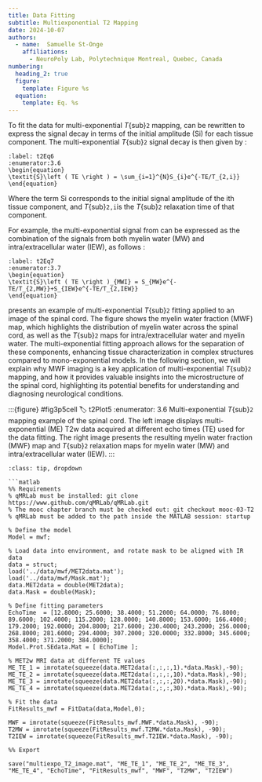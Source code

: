 ```yaml
---
title: Data Fitting
subtitle: Multiexponential T2 Mapping
date: 2024-10-07
authors:
  - name:  Samuelle St-Onge
    affiliations:
      - NeuroPoly Lab, Polytechnique Montreal, Quebec, Canada
numbering:
  heading_2: true
  figure:
    template: Figure %s
  equation:
    template: Eq. %s
---
```


To fit the data for multi-exponential _T_{sub}`2` mapping, [](#t2Eq5) can be rewritten to express the signal decay in terms of the initial amplitude (Si) for each tissue component. The multi-exponential _T_{sub}`2` signal decay is then given by :

```{math}
:label: t2Eq6
:enumerator:3.6
\begin{equation}
\textit{S}\left ( TE \right ) = \sum_{i=1}^{N}S_{i}e^{-TE/T_{2,i}}
\end{equation}
```


Where the term Si corresponds to the initial signal amplitude of the ith tissue component, and _T_{sub}`2,i`is the _T_{sub}`2` relaxation time of that component. 

For example, the multi-exponential signal from [](#t2Plot4) can be expressed as the combination of the signals from both myelin water (MW) and intra/extracellular water (IEW), as follows : 

```{math}
:label: t2Eq7
:enumerator:3.7
\begin{equation}
\textit{S}\left ( TE \right )_{MWI} = S_{MW}e^{-TE/T_{2,MW}}+S_{IEW}e^{-TE/T_{2,IEW}}
\end{equation}
```

[](#t2Plot5) presents an example of multi-exponential _T_{sub}`2` fitting applied to an image of the spinal cord. The figure shows the myelin water fraction (MWF) map, which highlights the distribution of myelin water across the spinal cord, as well as the _T_{sub}`2` maps for intra/extracellular water and myelin water. The multi-exponential fitting approach allows for the separation of these components, enhancing tissue characterization in complex structures compared to mono-exponential models. In the following section, we will explain why MWF imaging is a key application of multi-exponential _T_{sub}`2` mapping, and how it provides valuable insights into the microstructure of the spinal cord, highlighting its potential benefits for understanding and diagnosing neurological conditions.

:::{figure} #fig3p5cell
:label: t2Plot5
:enumerator: 3.6
Multi-exponential _T_{sub}`2` mapping example of the spinal cord. The left image displays multi-exponential (ME) T2w data acquired at different echo times (TE) used for the data fitting. The right image presents the resulting myelin water fraction (MWF) map and _T_{sub}`2` relaxation maps for myelin water (MW) and intra/extracellular water (IEW). 
:::



```{admonition} Click here to view the qMRLab (MATLAB/Octave) code that generated [](#t2Plot5).
:class: tip, dropdown

```matlab
%% Requirements
% qMRLab must be installed: git clone https://www.github.com/qMRLab/qMRLab.git
% The mooc chapter branch must be checked out: git checkout mooc-03-T2
% qMRLab must be added to the path inside the MATLAB session: startup

% Define the model 
Model = mwf;

% Load data into environment, and rotate mask to be aligned with IR data
data = struct;
load('../data/mwf/MET2data.mat');
load('../data/mwf/Mask.mat');
data.MET2data = double(MET2data);
data.Mask = double(Mask);

% Define fitting parameters
EchoTime  = [12.8000; 25.6000; 38.4000; 51.2000; 64.0000; 76.8000; 89.6000; 102.4000; 115.2000; 128.0000; 140.8000; 153.6000; 166.4000; 179.2000; 192.0000; 204.8000; 217.6000; 230.4000; 243.2000; 256.0000; 268.8000; 281.6000; 294.4000; 307.2000; 320.0000; 332.8000; 345.6000; 358.4000; 371.2000; 384.0000];
Model.Prot.SEdata.Mat = [ EchoTime ];

% MET2w MRI data at different TE values
ME_TE_1 = imrotate(squeeze(data.MET2data(:,:,:,1).*data.Mask),-90);
ME_TE_2 = imrotate(squeeze(data.MET2data(:,:,:,10).*data.Mask),-90);
ME_TE_3 = imrotate(squeeze(data.MET2data(:,:,:,20).*data.Mask),-90);
ME_TE_4 = imrotate(squeeze(data.MET2data(:,:,:,30).*data.Mask),-90);

% Fit the data
FitResults_mwf = FitData(data,Model,0);

MWF = imrotate(squeeze(FitResults_mwf.MWF.*data.Mask), -90);
T2MW = imrotate(squeeze(FitResults_mwf.T2MW.*data.Mask), -90);
T2IEW = imrotate(squeeze(FitResults_mwf.T2IEW.*data.Mask), -90);

%% Export

save("multiexpo_T2_image.mat", "ME_TE_1", "ME_TE_2", "ME_TE_3", "ME_TE_4", "EchoTime", "FitResults_mwf", "MWF", "T2MW", "T2IEW")


```

```
